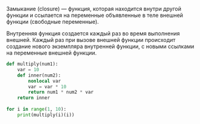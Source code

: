 Замыкание (closure) — функция, которая находится внутри другой функции и ссылается на переменные объявленные в теле внешней функции (свободные переменные).

Внутренняя функция создается каждый раз во время выполнения внешней. Каждый раз при вызове внешней функции происходит создание нового экземпляра внутренней функции, с новыми ссылками на переменные внешней функции.

```Python
def multiply(num1):  
    var = 10  
    def inner(num2):  
        nonlocal var  
        var = var * 10  
        return num1 * num2 * var  
    return inner  
  
for i in range(1, 10):  
    print(multiply(i)(i))
```